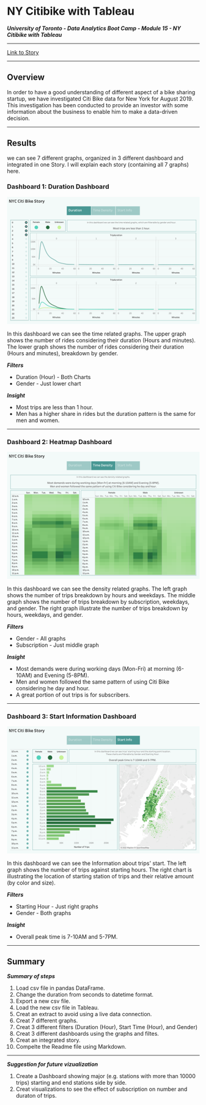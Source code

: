 # NY Citibike with Tableau

***University of Toronto - Data Analytics Boot Camp - Module 15 - NY Citibike with Tableau***

---

[Link to Story](https://public.tableau.com/app/profile/emad.soheili/viz/CitiBike-Aug2019/NYCCitiBikeStory?publish=yes)

---

## Overview

In order to have a good understanding of different aspect of a bike sharing startup, we have investigated Citi Bike data for New York for August 2019.
This investigation has been conducted to provide an investor with some information about the business to enable him to make a data-driven decision.

---

## Results

we can see 7 different graphs, organized in 3 different dashboard and integrated in one Story. I will explain each story (containing all 7 graphs) here.

### Dashboard 1: Duration Dashboard

![](Images/Dashboard1.png)

In this dashboard we can see the time related graphs.
The upper graph shows the number of rides considering their duration (Hours and minutes).
The lower graph shows the number of rides considering their duration (Hours and minutes), breakdown by gender.


***Filters***
* Duration (Hour) - Both Charts
* Gender - Just lower chart

***Insight***
  * Most trips are less than 1 hour.
  * Men has a higher share in rides but the duration pattern is the same for men and women.

---

### Dashboard 2: Heatmap Dashboard

![](Images/Dashboard2.png)

In this dashboard we can see the density related graphs.
The left graph shows the number of trips breakdown by hours and weekdays.
The middle graph shows the number of trips breakdown by subscription, weekdays, and gender.
The right graph illustrate the number of trips breakdown by hours, weekdays, and gender.

***Filters***
* Gender - All graphs
* Subscription - Just middle graph

***Insight***
  * Most demands were during working days (Mon-Fri) at morning (6-10AM) and Evening (5-8PM).
  * Men and women followed the same pattern of using Citi Bike considering he day and hour.
  * A great portion of out trips is for subscribers.

---

### Dashboard 3: Start Information Dashboard

![](Images/Dashboard3.png)

In this dashboard we can see the Information about trips' start.
The left graph shows the number of trips against starting hours.
The right chart is illustrating the location of starting station of trips and their relative amount (by color and size).

***Filters***
* Starting Hour - Just right graphs
* Gender - Both graphs

***Insight***
  * Overall peak time is 7-10AM and 5-7PM.

---

## Summary

***Summary of steps***
   1. Load csv file in pandas DataFrame.
   2. Change the duration from seconds to datetime format.
   3. Export a new csv file.
   4. Load the new csv file in Tableau.
   5. Creat an extract to avoid using a live data connection.
   6. Creat 7 different graphs.
   7. Creat 3 different filters (Duration (Hour), Start Time (Hour), and Gender)
   8. Creat 3 different dashboards using the graphs and filtes.
   9. Creat an integrated story.
   10. Compelte the Readme file using Markdown.

---

***Suggestion for future vizualization***
   1. Create a Dashboard showing major (e.g. stations with more than 10000 trips) starting and end stations side by side.
   2. Creat visualizations to see the effect of subscription on number and duraton of trips.
